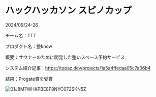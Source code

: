 # ハックハッカソン スピノカップ

2024/09/24-26

チーム名：TTT

プロダクト名：整know

概要：サウナーのために開発した整いスペース予約サービス

システム紹介記事：https://topaz.dev/projects/1a5a4ffedaa05c7a06b4

結果：Progate賞を受賞

![01J8M7WHKPBE8F8NYC072SKN5Z](https://github.com/user-attachments/assets/31c557e5-0a42-4e89-8d3a-45be1088f34c)
